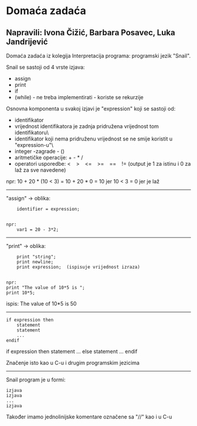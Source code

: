 # Domaća zadaća
## Napravili: Ivona Čižić, Barbara Posavec, Luka Jandrijević

Domaća zadaća iz kolegija Interpretacija programa: programski jezik "Snail".


Snail se sastoji od 4 vrste izjava:

- assign
- print
- if
- (while) - ne treba implementirati - koriste se rekurzije

Osnovna komponenta u svakoj izjavi je "expression" koji se sastoji od: 

- identifikator 
- vrijednost identifikatora je zadnja pridružena vrijednost tom identifikatoru\
- identifikator koji nema pridruženu vrijednost se ne smije koristit u "expression-u"\
- integer
-zagrade - ()
- aritmetičke operacije: + - * /
- operatori usporedbe: < &ensp; > &ensp; <= &ensp; >= &ensp; == &ensp; != (output je 1 za istinu i 0 za laž za sve navedene)

npr: 10 + 20 * (10 < 3) = 10 + 20 * 0 = 10 jer 10 < 3 = 0 jer je laž

__________________________________________________________________
"assign" -> oblika:
        
        identifier = expression;
		
		
	npr:
		var1 = 20 - 3*2;

__________________________________________________________________
"print" -> oblika:

		print "string"; 
		print newline;
		print expression;  (ispisuje vrijednost izraza)

    
    npr:
    print "The value of 10*5 is ";
    print 10*5;

ispis: The value of 10*5 is 50
__________________________________________________________________
    if expression then
	    statement
	    statement
	    ...
    endif

if expression then
	statement
	...
else
	statement
	...
endif


Značenje isto kao u C-u i drugim programskim jezicima
__________________________________________________________________

Snail program je u formi:

    izjava
    izjava
    ...
    izjava


Također imamo jednolinijske komentare označene sa "//" kao i u C-u
